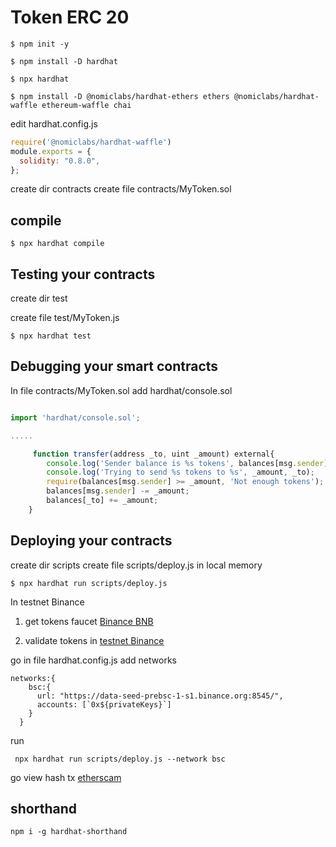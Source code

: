 # Token ERC 20

```
$ npm init -y
```

```
$ npm install -D hardhat
```

```
$ npx hardhat
```

```
$ npm install -D @nomiclabs/hardhat-ethers ethers @nomiclabs/hardhat-waffle ethereum-waffle chai 
```

edit hardhat.config.js
```js
require('@nomiclabs/hardhat-waffle')
module.exports = {
  solidity: "0.8.0",
};
```
create dir contracts 
create file contracts/MyToken.sol

## compile 
```
$ npx hardhat compile
```

## Testing your contracts

create dir test 

create file test/MyToken.js

```
$ npx hardhat test
```

## Debugging your smart contracts

In file  contracts/MyToken.sol 
add hardhat/console.sol

```js

import 'hardhat/console.sol';

.....

     function transfer(address _to, uint _amount) external{
        console.log('Sender balance is %s tokens', balances[msg.sender]);
        console.log('Trying to send %s tokens to %s', _amount, _to);
        require(balances[msg.sender] >= _amount, 'Not enough tokens');
        balances[msg.sender] -= _amount;
        balances[_to] += _amount;
    }

```

## Deploying your contracts

create dir scripts
create file scripts/deploy.js
in local memory

```
$ npx hardhat run scripts/deploy.js
```

In testnet Binance
1. get tokens faucet [Binance BNB](https://testnet.binance.org/faucet-smart)

2. validate tokens in [testnet Binance](https://testnet.bscscan.com/)

go in file hardhat.config.js
add networks
```
networks:{
    bsc:{
      url: "https://data-seed-prebsc-1-s1.binance.org:8545/",
      accounts: [`0x${privateKeys}`]
    }
  }
```

run 
```
 npx hardhat run scripts/deploy.js --network bsc
```

go view hash tx [etherscam](https://testnet.bscscan.com/)



## shorthand

```
npm i -g hardhat-shorthand
```

